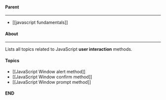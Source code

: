 #### Parent
- - -
- [[javascript fundamentals]]

#### About
---
Lists all topics related to JavaScript **user interaction** methods.

#### Topics
- [[JavaScript Window alert method]]
- [[JavaScript Window confirm method]]
- [[JavaScript Window prompt method]]

#### END



